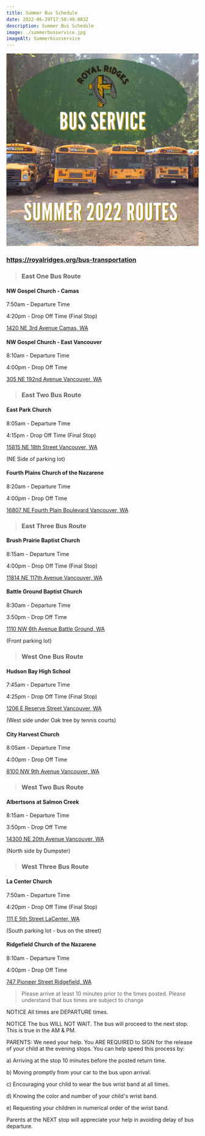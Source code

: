 ```yaml
---
title: Summer Bus Schedule
date: 2022-06-29T17:50:49.883Z
description: Summer Bus Schedule
image: ./summerbusservice.jpg
imageAlt: Summerbiusservice
---
```



![Bus Service](summerbusservice.jpg "Bus Service")

### <https://royalridges.org/bus-transportation>

> ### East One Bus Route

#### NW Gospel Church - Camas

7:50am - Departure Time

4:20pm - Drop Off Time (Final Stop)

[1420 NE 3rd Avenue Camas, WA](https://goo.gl/maps/NPJ6W8WAqDRRATzj7)

#### NW Gospel Church - East Vancouver

8:10am - Departure Time

4:00pm - Drop Off Time

[305 NE 192nd Avenue Vancouver, WA](https://goo.gl/maps/hpvKZQcPRKAxzEKo9)

> ### East Two Bus Route

#### East Park Church

8:05am - Departure Time

4:15pm - Drop Off Time (Final Stop)

[15815 NE 18th Street Vancouver, WA](https://goo.gl/maps/qKhgGZcQhy5oNzPV8)

(NE Side of parking lot)

#### Fourth Plains Church of the Nazarene

8:20am - Departure Time

4:00pm - Drop Off Time

[16807 NE Fourth Plain Boulevard Vancouver, WA](https://goo.gl/maps/YKX8bJS4H76KNDXp6)

> ### East Three Bus Route

#### Brush Prairie Baptist Church

8:15am - Departure Time

4:00pm - Drop Off Time (Final Stop)

[11814 NE 117th Avenue Vancouver, WA](https://goo.gl/maps/Lewa8HyenUBhNw2q9)

#### Battle Ground Baptist Church

8:30am - Departure Time

3:50pm - Drop Off Time

[1110 NW 6th Avenue Battle Ground, WA](https://goo.gl/maps/cTXDh6qwmtNUxHHQ7)

(Front parking lot)

> ### West One Bus Route

#### Hudson Bay High School

7:45am - Departure Time

4:25pm - Drop Off Time (Final Stop)

[1206 E Reserve Street Vancouver, WA](https://goo.gl/maps/mo8xkcVFBjK2j2k16)

(West side under Oak tree by tennis courts)

#### City Harvest Church

8:05am - Departure Time

4:00pm - Drop Off Time

[8100 NW 9th Avenue Vancouver, WA](https://goo.gl/maps/WUrB2xMB1T1FbZFT7)

> ### West Two Bus Route

#### Albertsons at Salmon Creek

8:15am - Departure Time

3:50pm - Drop Off Time

[14300 NE 20th Avenue Vancouver, WA](https://goo.gl/maps/uwcH583GVrLgoi61A)

(North side by Dumpster)

> ### West Three Bus Route

#### La Center Church

7:50am - Departure Time

4:20pm - Drop Off Time (Final Stop)

[111 E 5th Street LaCenter, WA](https://goo.gl/maps/B4EQXNsazyMuFy4e9)

(South parking lot - bus on the street)

#### Ridgefield Church of the Nazarene

8:10am - Departure Time

4:00pm - Drop Off Time

[747 Pioneer Street Ridgefield, WA](https://goo.gl/maps/HMZbNaLseeihz8ZY9)

> Please arrive at least 10 minutes prior to the times posted. Please understand that bus times are subject to change

NOTICE All times are DEPARTURE times.

NOTICE The bus WILL NOT WAIT. The bus will proceed to the next stop. This is true in the AM & PM.

PARENTS: We need your help. You ARE REQUIRED to SIGN for the release of your child at the evening stops. You can help speed this process by:

a) Arriving at the stop 10 minutes before the posted return time.

b) Moving promptly from your car to the bus upon arrival.

c) Encouraging your child to wear the bus wrist band at all times.

d) Knowing the color and number of your child's wrist band.

e) Requesting your children in numerical order of the wrist band.

Parents at the NEXT stop will appreciate your help in avoiding delay of bus departure.